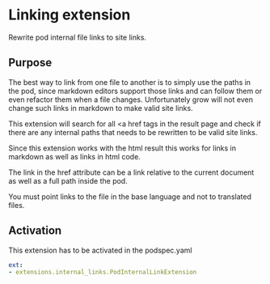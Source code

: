 # Linking extension

Rewrite pod internal file links to site links.


## Purpose

The best way to link from one file to another is to simply use the paths in the pod, since markdown editors
support those links and can follow them or even refactor them when a file changes.
Unfortunately grow will not even change such links in markdown to make valid site links.

This extension will search for all <a href tags in the result page and check if there are any internal paths
that needs to be rewritten to be valid site links.

Since this extension works with the html result this works for links in markdown as well as links in html code.

The link in the href attribute can be a link relative to the current document as well as a full path inside the pod.

You must point links to the file in the base language and not to translated files.


## Activation

This extension has to be activated in the podspec.yaml

```yaml
ext:
- extensions.internal_links.PodInternalLinkExtension
```
